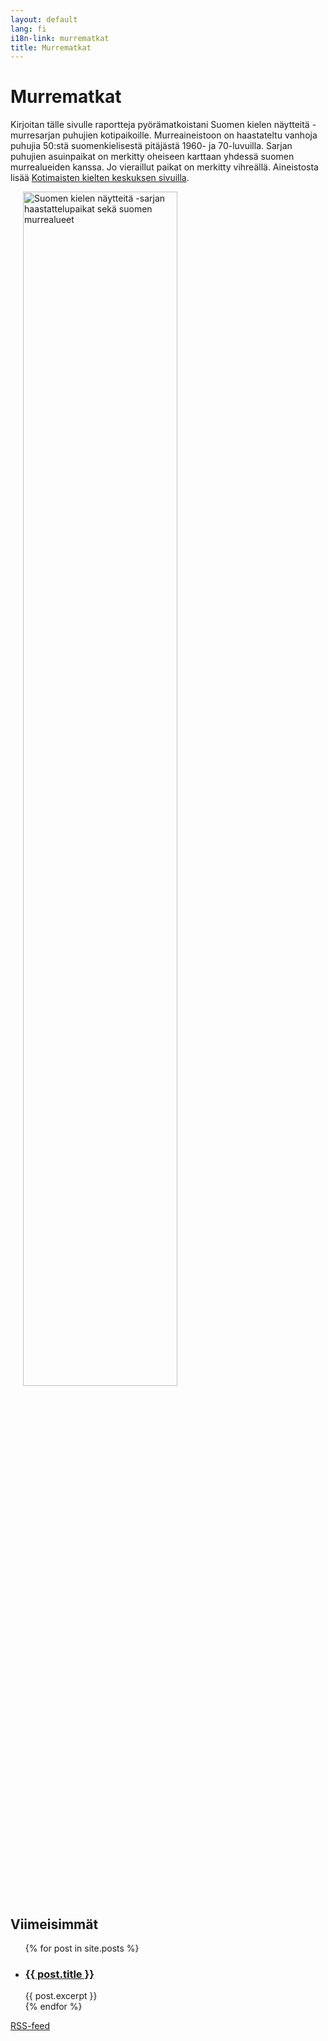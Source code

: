 ```yaml
---
layout: default
lang: fi
i18n-link: murrematkat
title: Murrematkat
---
```

# Murrematkat
Kirjoitan tälle sivulle raportteja pyörämatkoistani Suomen kielen näytteitä -murresarjan puhujien kotipaikoille. Murreaineistoon on haastateltu vanhoja puhujia 50:stä suomenkielisestä pitäjästä 1960- ja 70-luvuilla. Sarjan puhujien asuinpaikat on merkitty oheiseen karttaan yhdessä suomen murrealueiden kanssa. Jo vieraillut paikat on merkitty vihreällä.
Aineistosta lisää [Kotimaisten kielten keskuksen sivuilla](https://www.kotus.fi/aineistot/puhutun_kielen_aineistot/murreaanitteita/suomen_kielen_naytteita_-sarja).

<img src="../assets/images/murrematkat-heinä25.png" alt="Suomen kielen näytteitä -sarjan haastattelupaikat sekä suomen murrealueet" hspace="20" width="70%" align="center"/>

## Viimeisimmät

<ul>
  {% for post in site.posts %}
    <li>
      <h3><a href="{{ post.url }}">{{ post.title }}</a></h3>
      {{ post.excerpt }}
    </li>
  {% endfor %}
</ul>

<a class="sitelinks" href="/feed.xml">RSS-feed</a>
